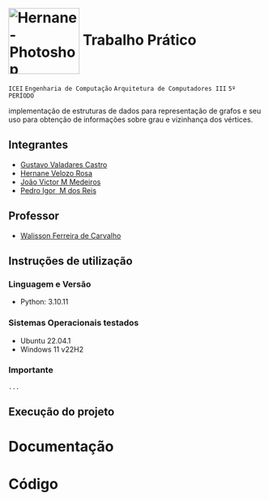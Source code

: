 # <br> <img align="center" alt="Hernane-Photoshop" height="130" width="140" src="https://user-images.githubusercontent.com/88516429/185773964-1c4adbaf-8d43-4c48-a3af-cb7451157dfd.png"> Trabalho Prático 



`ICEI` `Engenharia de Computação` `Arquitetura de Computadores III` `5º PERÍODO`

implementação de estruturas de dados para representação de grafos e seu uso para obtenção de informações sobre grau e vizinhança dos vértices.


## Integrantes

* [Gustavo Valadares Castro](https://github.com/GustavoVCastro)
* [Hernane Velozo Rosa](https://github.com/hernanevelozo)
* [João Victor M Medeiros](https://github.com/hernanevelozo)
* [Pedro Igor  M dos Reis](https://github.com/pedroigorreis)


## Professor

* [Walisson Ferreira de Carvalho](https://www.escavador.com/sobre/8334371/walisson-ferreira-de-carvalho)

## Instruções de utilização 

### Linguagem e Versão
- Python: 3.10.11

### Sistemas Operacionais testados
- Ubuntu 22.04.1
- Windows 11 v22H2

### Importante

```
...
```

## Execução do projeto

# Documentação

# Código

